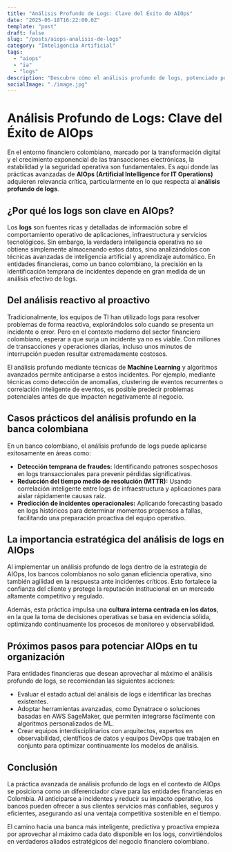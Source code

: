 ```yaml
---
title: "Análisis Profundo de Logs: Clave del Éxito de AIOps"
date: "2025-05-18T16:22:00.0Z"
template: "post"
draft: false
slug: "/posts/aiops-analisis-de-logs"
category: "Inteligencia Artificial"
tags:
  - "aiops"
  - "ia"
  - "logs"
description: "Descubre cómo el análisis profundo de logs, potenciado por AIOps, se convierte en una herramienta estratégica para la banca colombiana, permitiendo anticipar problemas y optimizar la operación."
socialImage: "./image.jpg"
---
```


# Análisis Profundo de Logs: Clave del Éxito de AIOps

En el entorno financiero colombiano, marcado por la transformación digital y el crecimiento exponencial de las transacciones electrónicas, la estabilidad y la seguridad operativa son fundamentales. Es aquí donde las prácticas avanzadas de **AIOps (Artificial Intelligence for IT Operations)** adquieren relevancia crítica, particularmente en lo que respecta al **análisis profundo de logs**.

## ¿Por qué los logs son clave en AIOps?

Los **logs** son fuentes ricas y detalladas de información sobre el comportamiento operativo de aplicaciones, infraestructura y servicios tecnológicos. Sin embargo, la verdadera inteligencia operativa no se obtiene simplemente almacenando estos datos, sino analizándolos con técnicas avanzadas de inteligencia artificial y aprendizaje automático. En entidades financieras, como un banco colombiano, la precisión en la identificación temprana de incidentes depende en gran medida de un análisis efectivo de logs.

## Del análisis reactivo al proactivo

Tradicionalmente, los equipos de TI han utilizado logs para resolver problemas de forma reactiva, explorándolos solo cuando se presenta un incidente o error. Pero en el contexto moderno del sector financiero colombiano, esperar a que surja un incidente ya no es viable. Con millones de transacciones y operaciones diarias, incluso unos minutos de interrupción pueden resultar extremadamente costosos.

El análisis profundo mediante técnicas de **Machine Learning** y algoritmos avanzados permite anticiparse a estos incidentes. Por ejemplo, mediante técnicas como detección de anomalías, clustering de eventos recurrentes o correlación inteligente de eventos, es posible predecir problemas potenciales antes de que impacten negativamente al negocio.

## Casos prácticos del análisis profundo en la banca colombiana

En un banco colombiano, el análisis profundo de logs puede aplicarse exitosamente en áreas como:

- **Detección temprana de fraudes:** Identificando patrones sospechosos en logs transaccionales para prevenir pérdidas significativas.
- **Reducción del tiempo medio de resolución (MTTR):** Usando correlación inteligente entre logs de infraestructura y aplicaciones para aislar rápidamente causas raíz.
- **Predicción de incidentes operacionales:** Aplicando forecasting basado en logs históricos para determinar momentos propensos a fallas, facilitando una preparación proactiva del equipo operativo.

## La importancia estratégica del análisis de logs en AIOps

Al implementar un análisis profundo de logs dentro de la estrategia de AIOps, los bancos colombianos no solo ganan eficiencia operativa, sino también agilidad en la respuesta ante incidentes críticos. Esto fortalece la confianza del cliente y protege la reputación institucional en un mercado altamente competitivo y regulado.

Además, esta práctica impulsa una **cultura interna centrada en los datos**, en la que la toma de decisiones operativas se basa en evidencia sólida, optimizando continuamente los procesos de monitoreo y observabilidad.

## Próximos pasos para potenciar AIOps en tu organización

Para entidades financieras que desean aprovechar al máximo el análisis profundo de logs, se recomiendan las siguientes acciones:

- Evaluar el estado actual del análisis de logs e identificar las brechas existentes.
- Adoptar herramientas avanzadas, como Dynatrace o soluciones basadas en AWS SageMaker, que permiten integrarse fácilmente con algoritmos personalizados de ML.
- Crear equipos interdisciplinarios con arquitectos, expertos en observabilidad, científicos de datos y equipos DevOps que trabajen en conjunto para optimizar continuamente los modelos de análisis.

## Conclusión

La práctica avanzada de análisis profundo de logs en el contexto de AIOps se posiciona como un diferenciador clave para las entidades financieras en Colombia. Al anticiparse a incidentes y reducir su impacto operativo, los bancos pueden ofrecer a sus clientes servicios más confiables, seguros y eficientes, asegurando así una ventaja competitiva sostenible en el tiempo.

El camino hacia una banca más inteligente, predictiva y proactiva empieza por aprovechar al máximo cada dato disponible en los logs, convirtiéndolos en verdaderos aliados estratégicos del negocio financiero colombiano.
